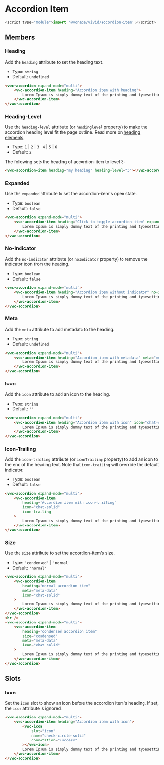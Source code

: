# Accordion Item

```js
<script type="module">import '@vonage/vivid/accordion-item';</script>
```

## Members

### Heading

Add the `heading` attribute to set the heading text.

- Type: `string`
- Default: `undefined`

```html preview full
<vwc-accordion expand-mode="multi">
	<vwc-accordion-item heading="Accordion item with heading">
		Lorem Ipsum is simply dummy text of the printing and typesetting industry.
	</vwc-accordion-item>
</vwc-accordion>
```

### Heading-Level

Use the `heading-level` attribute (or `headinglevel` property) to make the accordion heading level fit the page outline. Read more on [heading elements](https://developer.mozilla.org/en-US/docs/Web/HTML/Element/Heading_Elements).

- Type: `1` | `2` | `3` | `4` | `5` | `6`
- Default: `2`

The following sets the heading of accordion-item to level 3:

```html
<vwc-accordion-item heading="my heading" heading-level="3"></vwc-accordion-item>
```

### Expanded

Use the `expanded` attribute to set the accordion-item's open state.

- Type: `boolean`
- Default: `false`

```html preview full
<vwc-accordion expand-mode="multi">
	<vwc-accordion-item heading="Click to toggle accordion item" expanded>
		Lorem Ipsum is simply dummy text of the printing and typesetting industry.
	</vwc-accordion-item>
</vwc-accordion>
```

### No-Indicator

Add the `no-indicator` attribute (or `noIndicator` property) to remove the indicator icon from the heading.

- Type: `boolean`
- Default: `false`

```html preview full
<vwc-accordion expand-mode="multi">
	<vwc-accordion-item heading="Accordion item without indicator" no-indicator>
		Lorem Ipsum is simply dummy text of the printing and typesetting industry.
	</vwc-accordion-item>
</vwc-accordion>
```

### Meta

Add the `meta` attribute to add metadata to the heading.

- Type: `string`
- Default: `undefined`

```html preview full
<vwc-accordion expand-mode="multi">
	<vwc-accordion-item heading="Accordion item with metadata" meta="meta-data">
		Lorem Ipsum is simply dummy text of the printing and typesetting industry.
	</vwc-accordion-item>
</vwc-accordion>
```

### Icon

Add the `icon` attribute to add an icon to the heading.

- Type: `string`
- Default: `''`

```html preview full
<vwc-accordion expand-mode="multi">
	<vwc-accordion-item heading="Accordion item with icon" icon="chat-solid">
		Lorem Ipsum is simply dummy text of the printing and typesetting industry.
	</vwc-accordion-item>
</vwc-accordion>
```

### Icon-Trailing

Add the `icon-trailing` attribute (or `iconTrailing` property) to add an icon to the end of the heading text. Note that `icon-trailing` will override the default indicator.

- Type: `boolean`
- Default: `false`

```html preview full
<vwc-accordion expand-mode="multi">
	<vwc-accordion-item
		heading="Accordion item with icon-trailing"
		icon="chat-solid"
		icon-trailing
	>
		Lorem Ipsum is simply dummy text of the printing and typesetting industry.
	</vwc-accordion-item>
</vwc-accordion>
```

### Size

Use the `size` attribute to set the accordion-item's size.

- Type: `'condensed'` | `'normal'`
- Default: `'normal'`

```html preview full 230px
<vwc-accordion expand-mode="multi">
	<vwc-accordion-item
		heading="normal accordion item"
		meta="meta-data"
		icon="chat-solid"
	>
		Lorem Ipsum is simply dummy text of the printing and typesetting industry.
	</vwc-accordion-item>
</vwc-accordion>
<hr />
<vwc-accordion expand-mode="multi">
	<vwc-accordion-item
		heading="condensed accordion item"
		size="condensed"
		meta="meta-data"
		icon="chat-solid"
	>
		Lorem Ipsum is simply dummy text of the printing and typesetting industry.
	</vwc-accordion-item>
</vwc-accordion>
```

## Slots

### Icon

Set the `icon` slot to show an icon before the accordion item's heading.
If set, the `icon` attribute is ignored.

```html preview full
<vwc-accordion expand-mode="multi">
	<vwc-accordion-item heading="Accordion item with icon">
		<vwc-icon
			slot="icon"
			name="check-circle-solid"
			connotation="success"
		></vwc-icon>
		Lorem Ipsum is simply dummy text of the printing and typesetting industry.
	</vwc-accordion-item>
</vwc-accordion>
```
